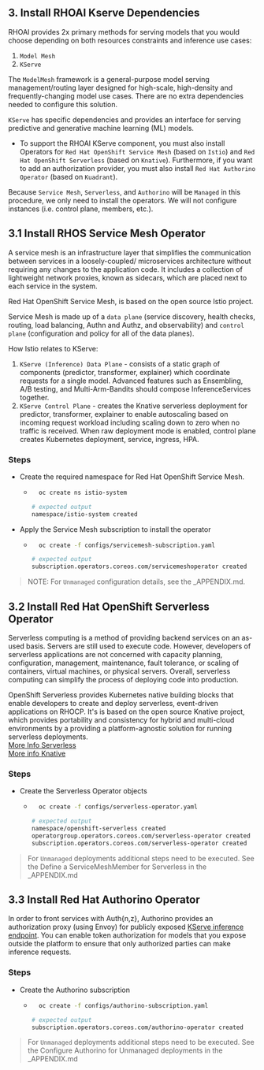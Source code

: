 ## 3. Install RHOAI Kserve Dependencies

RHOAI provides 2x primary methods for serving models that you would choose depending on both resources constraints and inference use cases:

1. `Model Mesh`
1. `KServe`

The `ModelMesh` framework is a general-purpose model serving management/routing layer designed for high-scale, high-density and frequently-changing model use cases. There are no extra dependencies needed to configure this solution.

`KServe` has specific dependencies and provides an interface for serving predictive and generative machine learning (ML) models.

- To support the RHOAI KServe component, you must also install Operators for `Red Hat OpenShift Service Mesh` (based on `Istio`) and `Red Hat OpenShift Serverless` (based on  `Knative`). Furthermore, if you want to add an authorization provider, you must also install `Red Hat Authorino Operator` (based on `Kuadrant`).

Because `Service Mesh`, `Serverless`, and `Authorino` will be `Managed` in this procedure, we only need to install the operators. We will not configure instances (i.e. control plane, members, etc.).

## 3.1 Install RHOS Service Mesh Operator
A service mesh is an infrastructure layer that simplifies the communication between services in a loosely-coupled/ microservices architecture without requiring any changes to the application code. It includes a collection of lightweight network proxies, known as sidecars, which are placed next to each service in the system.

Red Hat OpenShift Service Mesh, is based on the open source Istio project.

Service Mesh is made up of a `data plane` (service discovery, health checks, routing, load balancing, Authn and Authz, and observability) and `control plane` (configuration and policy for all of the data planes).

How Istio relates to KServe:

1. `KServe (Inference) Data Plane` - consists of a static graph of components (predictor, transformer, explainer) which coordinate requests for a single model. Advanced features such as Ensembling, A/B testing, and Multi-Arm-Bandits should compose InferenceServices together.
1. `KServe Control Plane` - creates the Knative serverless deployment for predictor, transformer, explainer to enable autoscaling based on incoming request workload including scaling down to zero when no traffic is received. When raw deployment mode is enabled, control plane creates Kubernetes deployment, service, ingress, HPA.

### Steps

- Create the required namespace for Red Hat OpenShift Service Mesh.

    - ```sh
        oc create ns istio-system
        ```

         ```sh
        # expected output
        namespace/istio-system created
        ```
- Apply the Service Mesh subscription to install the operator

    - ```sh
        oc create -f configs/servicemesh-subscription.yaml
        ```

         ```sh
        # expected output
        subscription.operators.coreos.com/servicemeshoperator created
        ```

>NOTE: For `Unmanaged` configuration details, see the _APPENDIX.md.

## 3.2 Install Red Hat OpenShift Serverless Operator

Serverless computing is a method of providing backend services on an as-used basis. Servers are still used to execute code. However, developers of serverless applications are not concerned with capacity planning, configuration, management, maintenance, fault tolerance, or scaling of containers, virtual machines, or physical servers. Overall, serverless computing can simplify the process of deploying code into production.

OpenShift Serverless provides Kubernetes native building blocks that enable developers to create and deploy serverless, event-driven applications on RHOCP. It's is based on the open source Knative project, which provides portability and consistency for hybrid and multi-cloud environments by a providing a platform-agnostic solution for running serverless deployments.   
[More Info Serverless](https://docs.redhat.com/en/documentation/red_hat_openshift_serverless/1.33/html/about_openshift_serverless/about-serverless)     
[More info Knative](https://access.redhat.com/documentation/en-us/red_hat_openshift_ai_self-managed/2.10/html/serving_models/serving-large-models_serving-large-models#creating-a-knative-serving-instance_serving-large-models)

### Steps

- Create the Serverless Operator objects

    - ```sh
        oc create -f configs/serverless-operator.yaml
        ```

        ```sh
        # expected output
        namespace/openshift-serverless created
        operatorgroup.operators.coreos.com/serverless-operator created
        subscription.operators.coreos.com/serverless-operator created
        ```

>For `Unmanaged` deployments additional steps need to be executed. See the Define a ServiceMeshMember for Serverless in the _APPENDIX.md

## 3.3 Install Red Hat Authorino Operator

In order to front services with Auth{n,z}, Authorino provides an authorization proxy (using Envoy) for publicly  exposed [KServe inference endpoint](https://access.redhat.com/documentation/en-us/red_hat_openshift_ai_self-managed/2.10/html/serving_models/serving-large-models_serving-large-models#manually-adding-an-authorization-provider_serving-large-models). You can enable token authorization for models that you expose outside the platform to ensure that only authorized parties can make inference requests.

### Steps

- Create the Authorino subscription
    
    - ```sh
        oc create -f configs/authorino-subscription.yaml
        ```

        ```sh
        # expected output
        subscription.operators.coreos.com/authorino-operator created
        ```

>For `Unmanaged` deployments additional steps need to be executed. See the Configure Authorino for Unmanaged deployments in the _APPENDIX.md